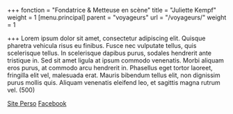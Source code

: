 +++
fonction = "Fondatrice & Metteuse en scène"
title = "Juliette Kempf"
weight = 1
[menu.principal]
parent = "voyageurs"
url = "/voyageurs/"
weight = 1

+++
Lorem ipsum dolor sit amet, consectetur adipiscing elit. Quisque pharetra vehicula risus eu finibus. Fusce nec vulputate tellus, quis scelerisque tellus. In scelerisque dapibus purus, sodales hendrerit ante tristique in. Sed sit amet ligula at ipsum commodo venenatis. Morbi aliquam eros purus, at commodo arcu hendrerit in. Phasellus eget tortor laoreet, fringilla elit vel, malesuada erat. Mauris bibendum tellus elit, non dignissim purus mollis quis. Aliquam venenatis eleifend leo, et sagittis magna rutrum vel. (500)

[Site Perso](static/dl/blabla.pdf) [Facebook](static/dl/blabla.pdf)
